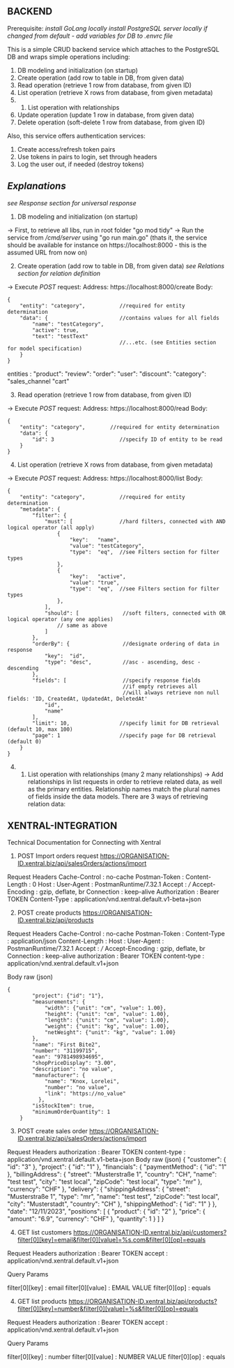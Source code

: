 ## **BACKEND**

Prerequisite:
_install GoLang locally_
_install PostgreSQL server locally_
_if changed from default - add variables for DB to .envrc file_

This is a simple CRUD backend service which attaches to the PostgreSQL DB and wraps simple operations including:

1. DB modeling and initialization (on startup)
2. Create operation (add row to table in DB, from given data)
3. Read operation (retrieve 1 row from database, from given ID)
4. List operation (retrieve X rows from database, from given metadata)
5. 1. List operation with relationships
6. Update operation (update 1 row in database, from given data)
7. Delete operation (soft-delete 1 row from database, from given ID)

Also, this service offers authentication services:

1. Create access/refresh token pairs
2. Use tokens in pairs to login, set through headers
3. Log the user out, if needed (destroy tokens)

## **_Explanations_**

_see Response section for universal response_

1. DB modeling and initialization (on startup)

-> First, to retrieve all libs, run in root folder "go mod tidy"
-> Run the service from _/cmd/server_ using "go run main.go"
(thats it, the service should be available for instance on https://localhost:8000 - this is the assumed URL from now on)

2. Create operation (add row to table in DB, from given data)
   _see Relations section for relation definition_

-> Execute _POST_ request:
Address: https://localhost:8000/create
Body:

```
{
    "entity": "category",           //required for entity determination
    "data": {                       //contains values for all fields
        "name": "testCategory",
        "active": true,
        "text": "testText"
                                    //...etc. (see Entities section for model specification)
    }
}
```

entities :
"product":
"review":
"order":
"user":
"discount":
"category":
"sales_channel
"cart"

3. Read operation (retrieve 1 row from database, from given ID)

-> Execute _POST_ request:
Address: https://localhost:8000/read
Body:

```
{
    "entity": "category",        //required for entity determination
    "data": {
        "id": 3                     //specify ID of entity to be read
    }
}
```

4. List operation (retrieve X rows from database, from given metadata)

-> Execute _POST_ request:
Address: https://localhost:8000/list
Body:

```
{
    "entity": "category",           //required for entity determination
    "metadata": {
        "filter": {
            "must": [               //hard filters, connected with AND logical operator (all apply)
                {
                    "key":   "name",
                    "value": "testCategory",
                    "type":  "eq",  //see Filters section for filter types
			    },
                {
                    "key":   "active",
                    "value": "true",
                    "type":  "eq",  //see Filters section for filter types
			    },
            ],
            "should": [              //soft filters, connected with OR logical operator (any one applies)
                // same as above
            ]
        },
        "orderBy": {                 //designate ordering of data in response
			"key":  "id",
			"type": "desc",          //asc - ascending, desc - descending
		},
        "fields": [                  //specify response fields
                                     //if empty retrieves all
                                     //will always retrieve non null fields: 'ID, CreatedAt, UpdatedAt, DeletedAt'
            "id",
            "name"
        ],
        "limit": 10,                //specify limit for DB retrieval (default 10, max 100)
        "page": 1                   //specify page for DB retrieval (default 0)
    }
}
```

4. 1. List operation with relationships (many 2 many relationships)
      -> Add relationships in list requests in order to retrieve related data, as well as the primary entities.
      Relationship names match the plural names of fields inside the data models.
      There are 3 ways of retrieving relation data:



## **XENTRAL-INTEGRATION**
Technical Documentation for Connecting with Xentral

1. POST Import orders request
https://ORGANISATION-ID.xentral.biz/api/salesOrders/actions/import


Request Headers
Cache-Control : no-cache
Postman-Token : <calculated when request is sent>
Content-Length : 0
Host : <calculated when request is sent>
User-Agent : PostmanRuntime/7.32.1
Accept : */*
Accept-Encoding : gzip, deflate, br
Connection : keep-alive
Authorization : Bearer TOKEN
Content-Type : application/vnd.xentral.default.v1-beta+json



2. POST create products
https://ORGANISATION-ID.xentral.biz/api/products


Request Headers
Cache-Control : no-cache
Postman-Token : <calculated when request is sent>
Content-Type : application/json
Content-Length : <calculated when request is sent>
Host : <calculated when request is sent>
User-Agent : PostmanRuntime/7.32.1
Accept : */*
Accept-Encoding : gzip, deflate, br
Connection : keep-alive
authorization : Bearer TOKEN
content-type : application/vnd.xentral.default.v1+json

Body raw (json)
```
{
        "project": {"id": "1"},
        "measurements": {
            "width": {"unit": "cm", "value": 1.00},
            "height": {"unit": "cm", "value": 1.00},
            "length": {"unit": "cm", "value": 1.00},
            "weight": {"unit": "kg", "value": 1.00},
            "netWeight": {"unit": "kg", "value": 1.00}
        },
        "name": "First Bite2",
        "number": "31199715",
        "ean": "9781498934695",
        "shopPriceDisplay": "3.00",
        "description": "no value",
        "manufacturer": {
            "name": "Knox, Lorelei",
            "number": "no value",
            "link": "https://no_value"
          },
        "isStockItem": true,
        "minimumOrderQuantity": 1
    }
```
    
3. POST create sales order
https://ORGANISATION-ID.xentral.biz/api/salesOrders/actions/import


Request Headers
authorization : Bearer TOKEN
content-type : application/vnd.xentral.default.v1-beta+json
Body raw (json)
{
  "customer": {
    "id": "3"
  },
  "project": {
    "id": "1"
  },
  "financials": {
    "paymentMethod": {
      "id": "1"
    },
    "billingAddress": {
      "street": "Musterstraße 1",
      "country": "CH",
      "name": "test test",
      "city": "test local",
      "zipCode": "test local",
      "type": "mr"
    },
    "currency": "CHF"
  },
  "delivery": {
    "shippingAddress": {
      "street": "Musterstraße 1",
      "type": "mr",
      "name": "test test",
      "zipCode": "test local",
      "city": "Musterstadt",
      "country": "CH"
    },
    "shippingMethod": {
      "id": "1"
    }
  },
  "date": "12/11/2023",
  "positions": [
    {
      "product": {
        "id": "2"
      },
      "price": {
        "amount": "6.9",
        "currency": "CHF"
      },
      "quantity": 1
    }
  ]
}

4. GET list customers
https://ORGANISATION-ID.xentral.biz/api/customers?filter[0][key]=email&filter[0][value]=%s.com&filter[0][op]=equals


Request Headers
authorization : Bearer TOKEN
accept : application/vnd.xentral.default.v1+json

Query Params

filter[0][key] : email
filter[0][value] : EMAIL VALUE
filter[0][op] : equals


4. GET list products
https://ORGANISATION-ID.xentral.biz/api/products?filter[0][key]=number&filter[0][value]=%s&filter[0][op]=equals


Request Headers
authorization : Bearer TOKEN
accept : application/vnd.xentral.default.v1+json

Query Params

filter[0][key] : number
filter[0][value] : NUMBER VALUE
filter[0][op] : equals
